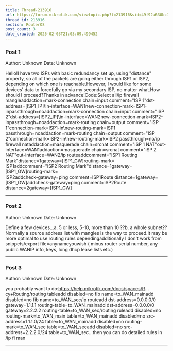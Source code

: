 ```yaml
---
title: Thread-213916
url: https://forum.mikrotik.com/viewtopic.php?t=213916&sid=49f92a630bc7970d8ca50523be880e8f
thread_id: 213916
section: RouterOS
post_count: 3
date_crawled: 2025-02-03T21:03:09.499452
---
```


### Post 1
Author: Unknown
Date: Unknown

Hello!I have two ISPs with basic redundancy set up, using "distance" property, so all of the packets are going either through ISP1 or ISP2, depending on which one is reachable.However, I would like for some devices' data to forcefully go via my secondary ISP, no matter what.How should I proceed?Thanks in advance!Code:Select all/ip firewall mangleaddaction=mark-connection chain=input comment="ISP 1"dst-address=[ISP1_IP]\in-interface=WAN1new-connection-mark=ISP1-inpassthrough=noaddaction=mark-connection chain=input comment="ISP 2"dst-address=[ISP2_IP]\in-interface=WAN2new-connection-mark=ISP2-inpassthrough=noaddaction=mark-routing chain=output comment="ISP 1"connection-mark=ISP1-in\new-routing-mark=ISP1 passthrough=noaddaction=mark-routing chain=output comment="ISP 2"connection-mark=ISP2-in\new-routing-mark=ISP2 passthrough=no/ip firewall nataddaction=masquerade chain=srcnat comment="ISP 1 NAT"out-interface=WAN1addaction=masquerade chain=srcnat comment="ISP 2 NAT"out-interface=WAN2/ip routeaddcomment="ISP1 Routing Mark"distance=1gateway=[ISP1_GW]routing-mark=\
    ISP1addcomment="ISP2 Routing Mark"distance=1gateway=[ISP1_GW]routing-mark=\
    ISP2addcheck-gateway=ping comment=ISP1Route distance=1gateway=[ISP1_GW]addcheck-gateway=ping comment=ISP2Route distance=2gateway=[ISP1_GW]

---
### Post 2
Author: Unknown
Date: Unknown

Define a few devices...a.  5 or less,   5-10,  more than 10 ??b.  a whole subnet??Normally a source address list with mangles is the way to proceed.It may be more optimal to  use routing rules dependingadditionally I don't work from snippets/export file=anynameyouwish ( minus router serial number, any public WANIP info, keys, long dhcp lease lists etc.)

---
### Post 3
Author: Unknown
Date: Unknown

you probably want to do:https://help.mikrotik.com/docs/spaces/R... cy+Routing/routing tableadd disabled=no fib name=to_WAN_mainadd disabled=no fib name=to_WAN_sec/ip routeadd dst-address=0.0.0.0/0 gateway=1.1.1.1 routing-table=to_WAN_mainadd dst-address=0.0.0.0/0 gateway=2.2.2.2 routing-table=to_WAN_sec/routing ruleadd disabled=no routing-mark=to_WAN_main table=to_WAN_mainadd disabled=no src-address=1.1.1.0/24 table=to_WAN_mainadd disabled=no routing-mark=to_WAN_sec table=to_WAN_secadd disabled=no src-address=2.2.2.0/24 table=to_WAN_sec...then you can do detailed rules in /ip fi man

---
